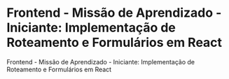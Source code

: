 # Frontend - Missão de Aprendizado - Iniciante: Implementação de Roteamento e Formulários em React
Frontend - Missão de Aprendizado - Iniciante: Implementação de Roteamento e Formulários em React
